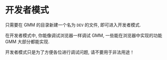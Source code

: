 
# 开发者模式

只需要在 GMM 的目录新建一个名为 `DEV` 的文件, 即可进入开发者模式.

在开发者模式中, 你能像调试浏览器一样调试 GMM, 一些能在浏览器中实现的功能 GMM 大部分都能实现. 

开发者模式只是为了方便各位进行调试问题, 请不要用于非法用途！



